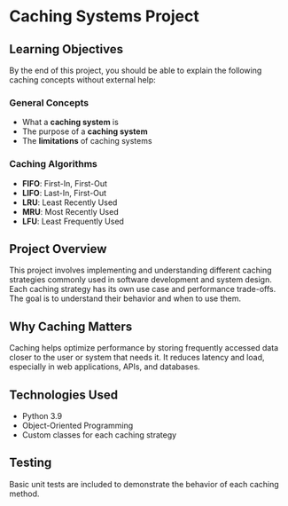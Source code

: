 # Caching Systems Project

## Learning Objectives

By the end of this project, you should be able to explain the following caching concepts without external help:

### General Concepts

- What a **caching system** is
- The purpose of a **caching system**
- The **limitations** of caching systems

### Caching Algorithms

- **FIFO**: First-In, First-Out
- **LIFO**: Last-In, First-Out
- **LRU**: Least Recently Used
- **MRU**: Most Recently Used
- **LFU**: Least Frequently Used

## Project Overview

This project involves implementing and understanding different caching strategies commonly used in software development and system design. Each caching strategy has its own use case and performance trade-offs. The goal is to understand their behavior and when to use them.

## Why Caching Matters

Caching helps optimize performance by storing frequently accessed data closer to the user or system that needs it. It reduces latency and load, especially in web applications, APIs, and databases.

## Technologies Used

- Python 3.9
- Object-Oriented Programming
- Custom classes for each caching strategy

## Testing

Basic unit tests are included to demonstrate the behavior of each caching method.